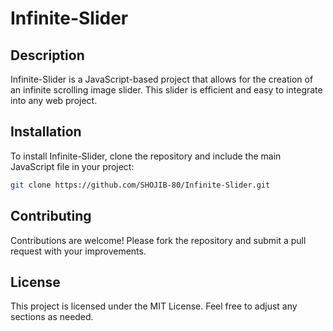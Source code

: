 # Infinite-Slider

## Description
Infinite-Slider is a JavaScript-based project that allows for the creation of an infinite scrolling image slider. This slider is efficient and easy to integrate into any web project.

## Installation
To install Infinite-Slider, clone the repository and include the main JavaScript file in your project:
```bash
git clone https://github.com/SHOJIB-80/Infinite-Slider.git 
```
## Contributing
Contributions are welcome! Please fork the repository and submit a pull request with your improvements.

## License
This project is licensed under the MIT License.
Feel free to adjust any sections as needed.
